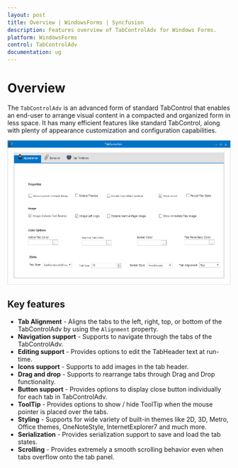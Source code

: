 ```yaml
---
layout: post
title: Overview | WindowsForms | Syncfusion
description: Features overview of TabControlAdv for Windows Forms.
platform: WindowsForms
control: TabControlAdv 
documentation: ug
---
```


# Overview

The `TabControlAdv` is an advanced form of standard TabControl that enables an end-user to arrange visual content in a compacted and organized form in less space. It has many efficient features like standard TabControl, along with plenty of appearance customization and configuration capabilities. 

![](Overview_images/Overview.png)

## Key features

* **Tab Alignment** - Aligns the tabs to the left, right, top, or bottom of the TabControlAdv by using the `Alignment` property.
* **Navigation support** - Supports to navigate through the tabs of the TabControlAdv.
* **Editing support** - Provides options to edit the TabHeader text at run-time.
* **Icons support** - Supports to add images in the tab header.
* **Drag and drop** - Supports to rearrange tabs through Drag and Drop functionality. 
* **Button support** - Provides options to display close button individually for each tab in TabControlAdv.
* **ToolTip** - Provides options to show / hide ToolTip when the mouse pointer is placed over the tabs.
* **Styling** - Supports for wide variety of built-in themes like 2D, 3D, Metro, Office themes, OneNoteStyle, InternetExplorer7 and much more.
* **Serialization** - Provides serialization support to save and load the tab states. 
* **Scrolling** - Provides extremely a smooth scrolling behavior even when tabs overflow onto the tab panel.

